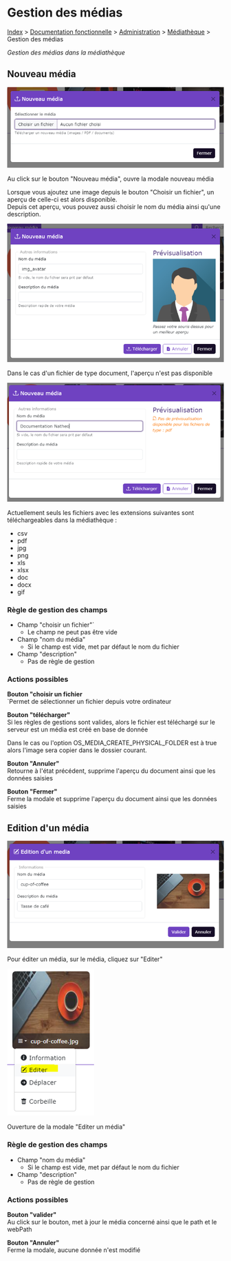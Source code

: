 # Gestion des médias

[Index](../../../../../index.md) > [Documentation fonctionnelle](../../../index.md) > [Administration](../../index.md) > [Médiathèque](mediatheque.md) > Gestion des médias

*Gestion des médias dans la médiathèque*

## Nouveau média
![Nouveau média](../../files/mediatheque/modale_new_media.png)

Au click sur le bouton "Nouveau média", ouvre la modale nouveau média

Lorsque vous ajoutez une image depuis le bouton "Choisir un fichier", un aperçu de celle-ci est alors disponible.  
Depuis cet aperçu, vous pouvez aussi choisir le nom du média ainsi qu'une description.

![Nouveau média image](../../files/mediatheque/modale_new_media_img.png)

Dans le cas d'un fichier de type document, l'aperçu n'est pas disponible

![Nouveau média pdf](../../files/mediatheque/modale_new_media_pdf.png)

Actuellement seuls les fichiers avec les extensions suivantes sont téléchargeables dans la médiathèque :
- csv
- pdf
- jpg
- png
- xls
- xlsx
- doc
- docx
- gif

### Règle de gestion des champs
- Champ "choisir un fichier"`
  - Le champ ne peut pas être vide
- Champ "nom du média"
  - Si le champ est vide, met par défaut le nom du fichier
- Champ "description"
  - Pas de règle de gestion

### Actions possibles
**Bouton "choisir un fichier**  
`Permet de sélectionner un fichier depuis votre ordinateur

**Bouton "télécharger"**  
Si les règles de gestions sont valides, alors le fichier est téléchargé sur le serveur est un média est créé en base de donnée

Dans le cas ou l'option OS_MEDIA_CREATE_PHYSICAL_FOLDER est à true alors l'image sera copier dans le dossier courant.

**Bouton "Annuler"**  
Retourne à l'état précédent, supprime l'aperçu du document ainsi que les données saisies

**Bouton "Fermer"**  
Ferme la modale et supprime l'aperçu du document ainsi que les données saisies


## Edition d'un média
![Edition média](../../files/mediatheque/modale_edit_media.png)

Pour éditer un média, sur le média, cliquez sur "Editer"

![Edition média](../../files/mediatheque/edit_media_btn.png)

Ouverture de la modale "Editer un média"

### Règle de gestion des champs
- Champ "nom du média"
  - Si le champ est vide, met par défaut le nom du fichier
- Champ "description"
  - Pas de règle de gestion

### Actions possibles

**Bouton "valider"**  
Au click sur le bouton, met à jour le média concerné ainsi que le path et le webPath

**Bouton "Annuler"**  
Ferme la modale, aucune donnée n'est modifié